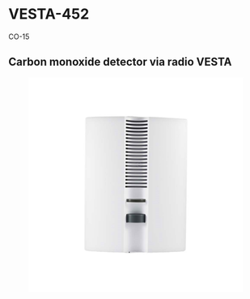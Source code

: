 # VESTA-452

CO-15

## Carbon monoxide detector via radio VESTA

<figure><img src=".gitbook/assets/image (3) (1) (1) (1).png" alt=""><figcaption></figcaption></figure>
